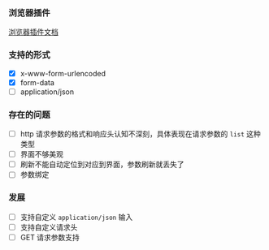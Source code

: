 ### 浏览器插件

[浏览器插件文档](!https://developer.chrome.com/docs/extensions/mv3/getstarted/)

### 支持的形式

- [x] x-www-form-urlencoded
- [x] form-data
- [ ] application/json

### 存在的问题

- [ ] http 请求参数的格式和响应头认知不深刻，具体表现在请求参数的 `list` 这种类型
- [ ] 界面不够美观
- [ ] 刷新不能自动定位到对应到界面，参数刷新就丢失了
- [ ] 参数绑定

### 发展

- [ ] 支持自定义 `application/json` 输入
- [ ] 支持自定义请求头
- [ ] GET 请求参数支持
